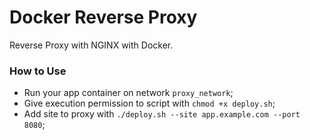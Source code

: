# Docker Reverse Proxy

Reverse Proxy with NGINX with Docker.

### How to Use

- Run your app container on network `proxy_network`;
- Give execution permission to script with `chmod +x deploy.sh`;
- Add site to proxy with `./deploy.sh --site app.example.com --port 8080`;